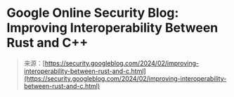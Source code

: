 <!--yml
category: 未分类
date: 2024-05-27 14:36:29
-->

# Google Online Security Blog: Improving Interoperability Between Rust and C++

> 来源：[https://security.googleblog.com/2024/02/improving-interoperability-between-rust-and-c.html](https://security.googleblog.com/2024/02/improving-interoperability-between-rust-and-c.html)